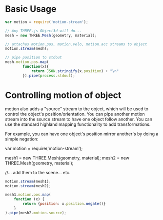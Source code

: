 # Basic Usage

```js
var motion = require('motion-stream');

// Any THREE.js Object3d will do...
mesh = new THREE.Mesh(geometry, material);

// attaches motion.pos, motion.velo, motion.acc streams to object
motion.stream(mesh);  

// pipe position to stdout
mesh.motion.pos.map(
        function(x){
            return JSON.stringify(x.position) + "\n"
        }).pipe(process.stdout);
```

# Controlling motion of object 

motion also adds a "source" stream to the object, which will be used to control the object's position/orientation.  You can pipe another motion stream into the source stream to have one object follow another.  You can use the standard highland mapping functionality to add transformations.  

For example, you can have one object's position mirror another's by doing a simple negation:

var motion = require('motion-stream');

mesh1 = new THREE.Mesh(geometry, material);
mesh2 = new THREE.Mesh(geometry, material);

//... add them to the scene... etc.

```js
motion.stream(mesh1);
motion.stream(mesh2);

mesh1.motion.pos.map(
    function (x) {
        return {position: x.position.negate()}
    }
).pipe(mesh2.motion.source);
```